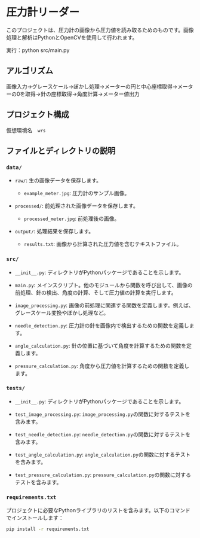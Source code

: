 # 圧力計リーダー

このプロジェクトは、圧力計の画像から圧力値を読み取るためのものです。画像処理と解析はPythonとOpenCVを使用して行われます。

実行：python src/main.py

## アルゴリズム
画像入力→グレースケール→ぼかし処理→メーターの円と中心座標取得→メーターの0を取得→針の座標取得→角度計算→メーター値出力

## プロジェクト構成
仮想環境名　`wrs`

## ファイルとディレクトリの説明

### `data/`

- `raw/`: 生の画像データを保存します。
  - `example_meter.jpg`: 圧力計のサンプル画像。

- `processed/`: 前処理された画像データを保存します。
  - `processed_meter.jpg`: 前処理後の画像。

- `output/`: 処理結果を保存します。
  - `results.txt`: 画像から計算された圧力値を含むテキストファイル。

### `src/`

- `__init__.py`: ディレクトリがPythonパッケージであることを示します。
  
- `main.py`: メインスクリプト。他のモジュールから関数を呼び出して、画像の前処理、針の検出、角度の計算、そして圧力値の計算を実行します。

- `image_processing.py`: 画像の前処理に関連する関数を定義します。例えば、グレースケール変換やぼかし処理など。

- `needle_detection.py`: 圧力計の針を画像内で検出するための関数を定義します。

- `angle_calculation.py`: 針の位置に基づいて角度を計算するための関数を定義します。

- `pressure_calculation.py`: 角度から圧力値を計算するための関数を定義します。

### `tests/`

- `__init__.py`: ディレクトリがPythonパッケージであることを示します。

- `test_image_processing.py`: `image_processing.py`の関数に対するテストを含みます。

- `test_needle_detection.py`: `needle_detection.py`の関数に対するテストを含みます。

- `test_angle_calculation.py`: `angle_calculation.py`の関数に対するテストを含みます。

- `test_pressure_calculation.py`: `pressure_calculation.py`の関数に対するテストを含みます。

### `requirements.txt`

プロジェクトに必要なPythonライブラリのリストを含みます。以下のコマンドでインストールします：

```bash
pip install -r requirements.txt
